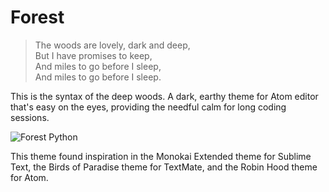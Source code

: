 # Forest

> The woods are lovely, dark and deep,  
> But I have promises to keep,  
> And miles to go before I sleep,  
> And miles to go before I sleep.

This is the syntax of the deep woods. A dark, earthy theme for Atom editor that's easy on the eyes, providing the needful calm for long coding sessions.

![Forest Python](http://i.imgur.com/WYmW47E.png)

This theme found inspiration in the Monokai Extended theme for Sublime Text, the Birds of Paradise theme for TextMate, and the Robin Hood theme for Atom.

